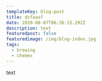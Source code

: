 ```yaml
---
templateKey: blog-post
title: dsfaasf
date: 2020-08-07T06:36:15.292Z
description: text
featuredpost: false
featuredimage: /img/blog-index.jpg
tags:
  - brewing
  - chemex
---
```

text
